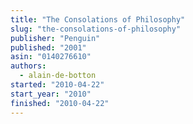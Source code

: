 ```yaml
---
title: "The Consolations of Philosophy"
slug: "the-consolations-of-philosophy"
publisher: "Penguin"
published: "2001"
asin: "0140276610"
authors:
  - alain-de-botton
started: "2010-04-22"
start_year: "2010"
finished: "2010-04-22"
---
```

